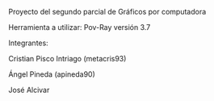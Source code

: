 Proyecto del segundo parcial de Gráficos por computadora

Herramienta a utilizar: Pov-Ray versión 3.7

Integrantes:

Cristian Pisco Intriago (metacris93)

Ángel Pineda (apineda90)

José Alcivar
